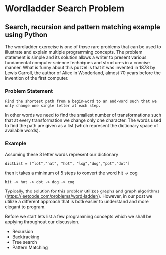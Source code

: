 # Wordladder Search Problem
## Search, recursion and pattern matching example using Python

The wordladder exerceise is one of those rare problems that can be used to illustrate and explain multiple programming concepts. The problem statement is simple and its solution allows a writer to present various fundamental computer science techniques and structures in a concise manner. What is funny about this puzzel is that it was invented in 1878 by Lewis Carroll, the author of Alice in Wonderland, almost 70 years before the invention of the first computer. 

### Problem Statement

    Find the shortest path from a begin-word to an end-word such that we only change one single letter at each step.
    
In other words we need to find the smallest number of transformations such that at every transformation we change only one character. The words used to find the path are given as a list (which represent the dictionary space of available words).

### Example

Assuming these 3 letter words represent our dictionary  

    dictList = ["lot","hat", "hot", "log","dog","pot","dot"]

then it takes a minimum of 5 steps to convert the word hit -> cog 
 
    hit -> hot -> dot -> dog -> cog

Typically, the solution for this problem utilizes graphs and graph algorithms (https://leetcode.com/problems/word-ladder/). However, in our post we utilize a different approach that is both easier to understand and more elegant to program.

Before we start lets list a few programming concepts which we shall be applying throughout our discussion.

- Recursion
- Backtracking
- Tree search
- Pattern Matching


